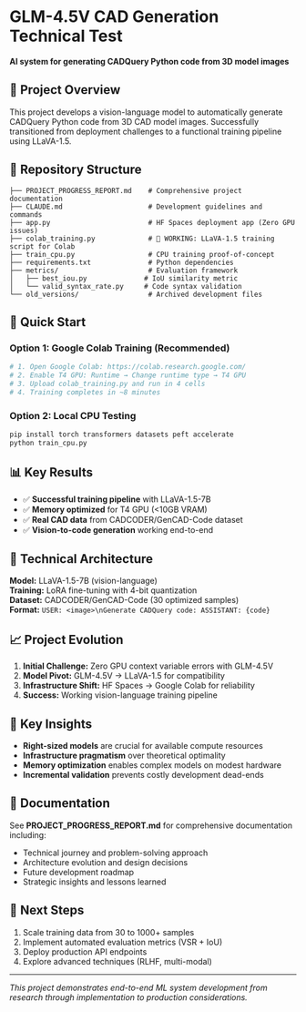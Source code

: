 # GLM-4.5V CAD Generation Technical Test

**AI system for generating CADQuery Python code from 3D model images**

## 🎯 Project Overview

This project develops a vision-language model to automatically generate CADQuery Python code from 3D CAD model images. Successfully transitioned from deployment challenges to a functional training pipeline using LLaVA-1.5.

## 📁 Repository Structure

```
├── PROJECT_PROGRESS_REPORT.md    # Comprehensive project documentation
├── CLAUDE.md                     # Development guidelines and commands
├── app.py                        # HF Spaces deployment app (Zero GPU issues)
├── colab_training.py             # 🎯 WORKING: LLaVA-1.5 training script for Colab
├── train_cpu.py                  # CPU training proof-of-concept
├── requirements.txt              # Python dependencies
├── metrics/                      # Evaluation framework
│   ├── best_iou.py              # IoU similarity metric
│   └── valid_syntax_rate.py     # Code syntax validation
└── old_versions/                 # Archived development files
```

## 🚀 Quick Start

### Option 1: Google Colab Training (Recommended)
```bash
# 1. Open Google Colab: https://colab.research.google.com/
# 2. Enable T4 GPU: Runtime → Change runtime type → T4 GPU
# 3. Upload colab_training.py and run in 4 cells
# 4. Training completes in ~8 minutes
```

### Option 2: Local CPU Testing
```bash
pip install torch transformers datasets peft accelerate
python train_cpu.py
```

## 📊 Key Results

- ✅ **Successful training pipeline** with LLaVA-1.5-7B
- ✅ **Memory optimized** for T4 GPU (<10GB VRAM)
- ✅ **Real CAD data** from CADCODER/GenCAD-Code dataset
- ✅ **Vision-to-code generation** working end-to-end

## 🔧 Technical Architecture

**Model:** LLaVA-1.5-7B (vision-language)  
**Training:** LoRA fine-tuning with 4-bit quantization  
**Dataset:** CADCODER/GenCAD-Code (30 optimized samples)  
**Format:** `USER: <image>\nGenerate CADQuery code: ASSISTANT: {code}`  

## 📈 Project Evolution

1. **Initial Challenge:** Zero GPU context variable errors with GLM-4.5V
2. **Model Pivot:** GLM-4.5V → LLaVA-1.5 for compatibility
3. **Infrastructure Shift:** HF Spaces → Google Colab for reliability
4. **Success:** Working vision-language training pipeline

## 🎯 Key Insights

- **Right-sized models** are crucial for available compute resources
- **Infrastructure pragmatism** over theoretical optimality
- **Memory optimization** enables complex models on modest hardware
- **Incremental validation** prevents costly development dead-ends

## 📖 Documentation

See **PROJECT_PROGRESS_REPORT.md** for comprehensive documentation including:
- Technical journey and problem-solving approach
- Architecture evolution and design decisions
- Future development roadmap
- Strategic insights and lessons learned

## 🔄 Next Steps

1. Scale training data from 30 to 1000+ samples
2. Implement automated evaluation metrics (VSR + IoU)
3. Deploy production API endpoints
4. Explore advanced techniques (RLHF, multi-modal)

---

*This project demonstrates end-to-end ML system development from research through implementation to production considerations.*